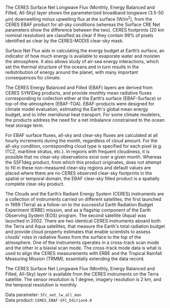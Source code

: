 The CERES Surface Net Longwave Flux (Monthly, Energy Balanced and Filled, All-Sky) layer shows the parameterized broadband longwave (3.5-50 µm) downwelling minus upwelling flux at the surface (W/m<sup>2</sup>), from the CERES EBAF product for all-sky conditions (whereas the Surface CRE Net parameters show the difference between the two). CERES footprints (20 km nominal resolution) are classified as clear if they contain 99% of pixels identified as clear by the CERES-MODIS clear-sky mask.

Surface Net Flux aids in calculating the energy budget at Earth’s surface, an indicator of how much energy is available to evaporate water and moisten the atmosphere. It also allows study of air-sea energy interactions, which set the thermal structure of the oceans and in turn results in the redistribution of energy around the planet, with many important consequences for climate.

The CERES Energy Balanced and Filled (EBAF) layers are derived from CERES SYN1Deg products, and provide monthly mean radiative fluxes corresponding to collection either at the Earth’s surface (EBAF-Surface) or top-of-the-atmosphere (EBAF-TOA). EBAF-products were designed for climate model evaluation, estimating the Earth's global mean energy budget, and to infer meridional heat transport. For some climate modelers, the products address the need for a net imbalance constrained to the ocean heat storage term.

For EBAF surface fluxes, all-sky and clear-sky fluxes are calculated at all hourly increments during the month, regardless of cloud amount. For the all-sky condition, corresponding cloud type is specified for each pixel (e.g. ITCZ, maritime stratus, etc.). In regions with frequent cloudiness, it is possible that no clear-sky observations exist over a given month. Whereas the SSF1deg product, from which this product originates, does not attempt to fill in these non-measured clear-sky regions and default values are placed where there are no CERES observed clear-sky footprints in the spatial or temporal domain, the EBAF clear-sky filled product is a spatially complete clear-sky product.

The Clouds and the Earth’s Radiant Energy System (CERES) instruments are a collection of instruments carried on different satellites, the first launched in 1999 (Terra) as a follow-on to the successful Earth Radiation Budget Experiment (ERBE) mission, and as a flagship component of the Earth Observing System (EOS) program. The second satellite (Aqua) was launched in 2002. There are two identical CERES instruments aboard both the Terra and Aqua satellites, that measure the Earth's total radiation budget and provide cloud property estimates that enable scientists to assess clouds' roles in radiative fluxes from the surface to the top of the atmosphere. One of the instruments operates in a cross-track scan mode and the other in a biaxial scan mode. The cross-track mode data is what is used to align the CERES measurements with ERBE and the Tropical Rainfall Measuring Mission (TRMM), essentially extending the data record.

The CERES Surface Net Longwave Flux (Monthly, Energy Balanced and Filled, All-Sky) layer is available from the CERES instruments on the Terra satellite. The sensor resolution is 1 degree, imagery resolution is 2 km, and the temporal resolution is monthly.

Data parameter: `Sfc_net_lw_all_mon`  
Data product: `CERES_EBAF-SFC_Edition4.0`
